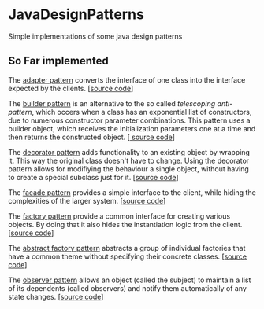 # JavaDesignPatterns
Simple implementations of some java design patterns

## So Far implemented
The <a href="https://en.wikipedia.org/wiki/Adapter_pattern">adapter pattern</a>
converts the interface of one class into the interface expected by the clients. [<a href="https://github.com/isternberg/JavaDesignPatterns/tree/master/src/adapter" >source code</a>]

The <a href="https://en.wikipedia.org/wiki/Builder_pattern">builder pattern</a> 
is an alternative to the so called
*telescoping anti-pattern*, which occers when a class has an exponential list of constructors, due to numerous constructor 
parameter combinations. This pattern uses a builder object, which receives the initialization parameters one at a time and 
then returns the constructed object. [<a href="https://github.com/isternberg/JavaDesignPatterns/tree/master/src/builder" > source code</a>]

The <a href="https://en.wikipedia.org/wiki/Decorator_pattern">decorator pattern</a> 
adds functionality to an existing object by wrapping it. This way the original class doesn't have to change.
Using the decorator pattern allows for modifiying the behaviour a single object, without having to create a special subclass just
for it. [<a href="https://github.com/isternberg/JavaDesignPatterns/tree/master/src/decorator" >source code</a>]

The <a href="https://en.wikipedia.org/wiki/Facade_pattern">facade pattern</a>
provides a simple interface to the client, while hiding the complexities of the larger system. [<a href="https://github.com/isternberg/JavaDesignPatterns/tree/master/src/decorator">source code</a>]

The <a href="https://en.wikipedia.org/wiki/Factory_(object-oriented_programming)">factory pattern</a>
provide a common interface for creating various objects. By doing that it also hides the instantiation logic from the client.
[<a href="https://github.com/isternberg/JavaDesignPatterns/tree/master/src/factory">source code</a>]

The <a href="https://en.wikipedia.org/wiki/Abstract_factory_pattern">abstract factory pattern</a>
abstracts a group of individual factories that have a common theme without specifying their concrete classes.
[<a href="https://github.com/isternberg/JavaDesignPatterns/tree/master/src/abstractFactory">source code</a>]

The <a href="https://en.wikipedia.org/wiki/Observer_pattern">observer pattern</a>
allows an object (called the subject) to maintain a list of its dependents (called observers) and notify them automatically of any state changes.
[<a href="https://github.com/isternberg/JavaDesignPatterns/tree/master/src/observer">source code</a>]



